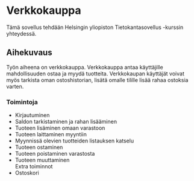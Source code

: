 # Verkkokauppa 
Tämä sovellus tehdään Helsingin yliopiston Tietokantasovellus -kurssin yhteydessä. 
## Aihekuvaus 
Työn aiheena on verkkokauppa. Verkkokauppa antaa käyttäjille mahdollisuuden ostaa ja myydä tuotteita. Verkkokaupan käyttäjät voivat myös tarkista oman ostoshistorian, lisätä omalle tilille lisää rahaa ostoksia varten. 
### Toimintoja
* Kirjautuminen  
* Saldon tarkistaminen ja rahan lisääminen  
* Tuoteen lisäminen omaan varastoon
* Tuoteen laittaminen myyntiin
* Myynnissä olevien tuotteiden listauksen katselu
* Tuoteen ostaminen
* Tuoteen poistaminen varastosta
* Tuoteen muuttaminen  
Extra toiminnot  
* Ostoskori
